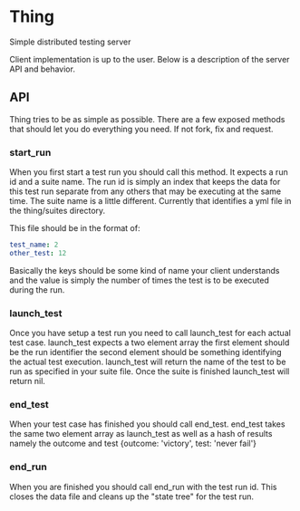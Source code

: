 Thing
=====

Simple distributed testing server

Client implementation is up to the user.  Below is a description of the server API and behavior.

## API

Thing tries to be as simple as possible.  There are a few exposed methods that should let you do everything you need.  If not fork, fix and request.

### start_run

When you first start a test run you should call this method.  It expects a run id and a suite name.  The run id is simply an index that keeps the data for this test run separate from any others that may be executing at the same time.  The suite name is a little different.  Currently that identifies a yml file in the thing/suites directory.  

This file should be in the format of: 

```yaml
test_name: 2
other_test: 12
```

Basically the keys should be some kind of name your client understands and the value is simply the number of times the test is to be executed during the run.

### launch_test

Once you have setup a test run you need to call launch_test for each actual test case.  launch_test expects a two element array the first element should be the run identifier the second element should be something identifying the actual test execution.  launch_test will return the name of the test to be run as specified in your suite file.  Once the suite is finished launch_test will return nil.

### end_test

When your test case has finished you should call end_test.  end_test takes the same two element array as launch_test as well as a hash of results namely the outcome and test {outcome: 'victory', test: 'never fail'}

### end_run

When you are finished you should call end_run with the test run id.  This closes the data file and cleans up the "state tree" for the test run.